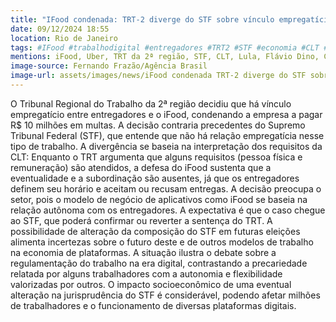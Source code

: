 ```yaml
---
title: "IFood condenada: TRT-2 diverge do STF sobre vínculo empregatício de entregadores"
date: 09/12/2024 18:55
location: Rio de Janeiro
tags: #IFood #trabalhodigital #entregadores #TRT2 #STF #economia #CLT #direitodotrabalho #JustiçaDoTrabalho #relaçãoempregatícia #abc360noticias
mentions: iFood, Uber, TRT da 2ª região, STF, CLT, Lula, Flávio Dino, Cristiano Zanin, Glovo, Espanha.
image-source: Fernando Frazão/Agência Brasil
image-url: assets/images/news/iFood condenada TRT-2 diverge do STF sobre vínculo empregatício de entregadores.png
---
```


O Tribunal Regional do Trabalho da 2ª região decidiu que há vínculo empregatício entre entregadores e o iFood, condenando a empresa a pagar R$ 10 milhões em multas.  A decisão contraria precedentes do Supremo Tribunal Federal (STF), que entende que não há relação empregatícia nesse tipo de trabalho.  A divergência se baseia na interpretação dos requisitos da CLT: Enquanto o TRT argumenta que alguns requisitos (pessoa física e remuneração) são atendidos, a defesa do iFood sustenta que a eventualidade e a subordinação são ausentes, já que os entregadores definem seu horário e aceitam ou recusam entregas. A decisão preocupa o setor, pois o modelo de negócio de aplicativos como iFood se baseia na relação autônoma com os entregadores. A expectativa é que o caso chegue ao STF, que poderá confirmar ou reverter a sentença do TRT. A possibilidade de alteração da composição do STF em futuras eleições alimenta incertezas sobre o futuro deste e de outros modelos de trabalho na economia de plataformas. A situação ilustra o debate sobre a regulamentação do trabalho na era digital, contrastando a precariedade relatada por alguns trabalhadores com a autonomia e flexibilidade valorizadas por outros. O impacto socioeconômico de uma eventual alteração na jurisprudência do STF é considerável, podendo afetar milhões de trabalhadores e o funcionamento de diversas plataformas digitais.
